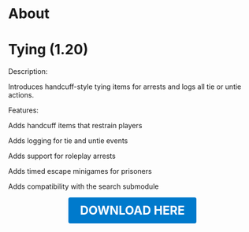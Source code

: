 # About

# Tying (1.20)

Description:

Introduces handcuff-style tying items for arrests and logs all tie or untie actions.

Features:

Adds handcuff items that restrain players

Adds logging for tie and untie events

Adds support for roleplay arrests

Adds timed escape minigames for prisoners

Adds compatibility with the search submodule

<p align="center"><a href="https://github.com/LiliaFramework/Modules/raw/refs/heads/gh-pages/tying.zip" style="display:inline-block;padding:12px 24px;font-size:1.5rem;font-weight:bold;text-decoration:none;color:#fff;background-color:#007acc;border-radius:4px;">DOWNLOAD HERE</a></p>